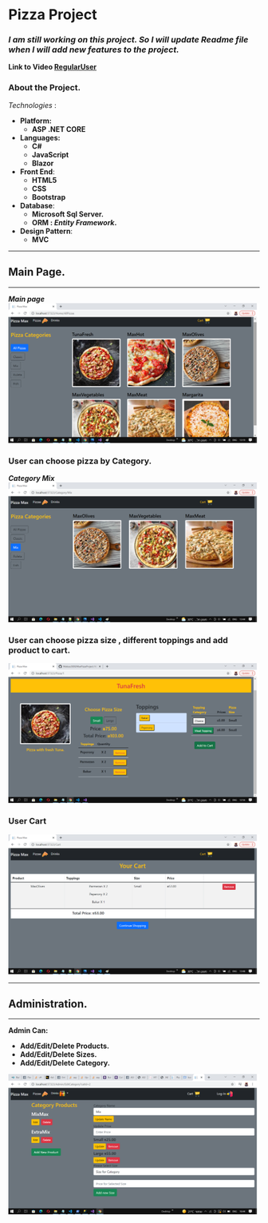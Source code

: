 #  Pizza Project
### *I am still working on this project. So I will update Readme file when I will add new features to the project.*

**Link to Video [ RegularUser](https://youtu.be/QbwW5p5Hpcc)**
### About the Project.

*Technologies* :
+ **Platform:**
  + **ASP .NET CORE**
+ **Languages:**
  + **C#**
  + **JavaScript**
  + **Blazor**
+ **Front End**:
  + **HTML5**
  + **CSS**
  + **Bootstrap**
+ **Database**:
  +  **Microsoft Sql Server.**
  +  **ORM : *Entity Framework*.** 
+ **Design Pattern**:
  + **MVC**
___
##  Main Page.
___
***Main page***
![Main](ReadMe/img/Main.jpg "Main")

### User can choose pizza by Category.
***Category Mix***
![Category](ReadMe/img/Mix.jpg "Category")
  
### User can choose pizza size , different toppings and add product to cart.
![SpicificPizza](ReadMe/img/Order.jpg "SpecificPizza")
### User Cart
![Cart](ReadMe/img/Cart.jpg "Cart")
___
## Administration.
___
 **Admin Can:**
  + **Add/Edit/Delete Products.**
  + **Add/Edit/Delete Sizes.**
  + **Add/Edit/Delete Category.**

![Administration](ReadMe/img/Administration.jpg "Administration")
  

